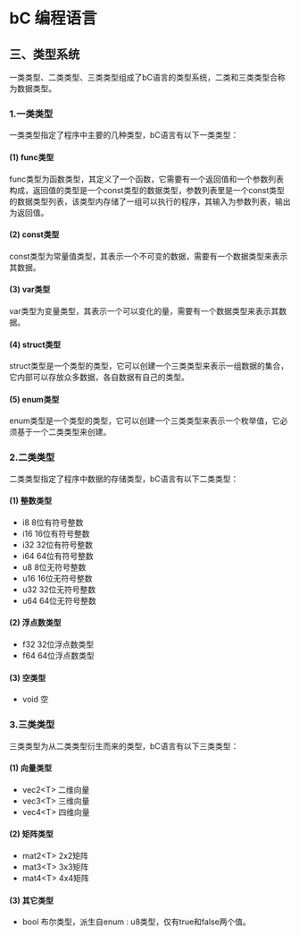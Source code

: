 # bC 编程语言
## 三、类型系统

一类类型、二类类型、三类类型组成了bC语言的类型系统，二类和三类类型合称为数据类型。

### 1.一类类型

一类类型指定了程序中主要的几种类型，bC语言有以下一类类型：

#### (1) func类型
func类型为函数类型，其定义了一个函数，它需要有一个返回值和一个参数列表构成，返回值的类型是一个const类型的数据类型，参数列表里是一个const类型的数据类型列表，该类型内存储了一组可以执行的程序，其输入为参数列表，输出为返回值。

#### (2) const类型
const类型为常量值类型，其表示一个不可变的数据，需要有一个数据类型来表示其数据。

#### (3) var类型
var类型为变量类型，其表示一个可以变化的量，需要有一个数据类型来表示其数据。

#### (4) struct类型
struct类型是一个类型的类型，它可以创建一个三类类型来表示一组数据的集合，它内部可以存放众多数据，各自数据有自己的类型。

#### (5) enum类型
enum类型是一个类型的类型，它可以创建一个三类类型来表示一个枚举值，它必须基于一个二类类型来创建。

### 2.二类类型
二类类型指定了程序中数据的存储类型，bC语言有以下二类类型：

#### (1) 整数类型
* i8		8位有符号整数
* i16		16位有符号整数
* i32		32位有符号整数
* i64		64位有符号整数
* u8		8位无符号整数
* u16		16位无符号整数
* u32		32位无符号整数
* u64		64位无符号整数

#### (2) 浮点数类型
* f32   32位浮点数类型
* f64	  64位浮点数类型

#### (3) 空类型
* void  空

### 3.三类类型
三类类型为从二类类型衍生而来的类型，bC语言有以下三类类型：

#### (1) 向量类型
* vec2\<T\> 二维向量
* vec3\<T\> 三维向量
* vec4\<T\> 四维向量
  
#### (2) 矩阵类型
* mat2\<T\> 2x2矩阵
* mat3\<T\> 3x3矩阵
* mat4\<T\> 4x4矩阵
  
#### (3) 其它类型
* bool    布尔类型，派生自enum : u8类型，仅有true和false两个值。
